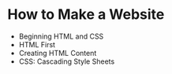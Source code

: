 # How to Make a Website
- Beginning HTML and CSS
- HTML First
- Creating HTML Content
- CSS: Cascading Style Sheets
